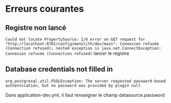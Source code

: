 # Erreurs courantes

## Registre non lancé

`Could not locate PropertySource: I/O error on GET request for "http://localhost:8761/config/monolith/dev/main": Connexion refusée (Connection refused); nested exception is java.net.ConnectException: Connexion refusée (Connection refused)`
lancer le registre

## Database credentials not filled in

`org.postgresql.util.PSQLException: The server requested password-based authentication, but no password was provided by plugin null`

Dans application-dev.yml, il faut renseigner le champ datasource.password

